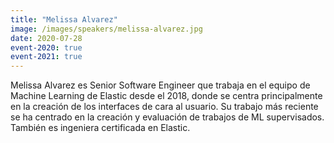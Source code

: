 ```yaml
---
title: "Melissa Alvarez"
image: /images/speakers/melissa-alvarez.jpg
date: 2020-07-28
event-2020: true
event-2021: true
---
```


Melissa Alvarez es Senior Software Engineer que trabaja en el equipo de Machine Learning de Elastic desde el 2018, donde se centra principalmente en la creación de los interfaces de cara al usuario. Su trabajo más reciente se ha centrado en la creación y evaluación de trabajos de ML supervisados. También es ingeniera certificada en Elastic.